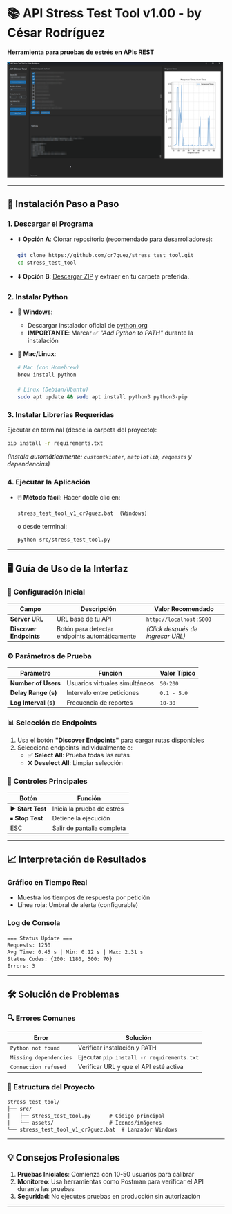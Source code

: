  # 📚 API Stress Test Tool v1.00 - by César Rodríguez  
 **Herramienta para pruebas de estrés en APIs REST**  

 <img src="img/CQ2iHeY74h.png" alt="Imagen Funcionamiento" width="500"/>
   
 ---

 ## 🚀 Instalación Paso a Paso

 ### 1. Descargar el Programa
 - ⬇️ **Opción A**: Clonar repositorio (recomendado para desarrolladores):
    ```bash
   git clone https://github.com/cr7guez/stress_test_tool.git
   cd stress_test_tool
    ```
 - ⬇️ **Opción B**: [Descargar ZIP](https://github.com/cr7guez/stress_test_tool/archive/refs/heads/main.zip) y extraer en tu carpeta preferida.

 ### 2. Instalar Python
 - 🐍 **Windows**:
   - Descargar instalador oficial de [python.org](https://www.python.org/downloads/)
   - **IMPORTANTE**: Marcar ✅ *"Add Python to PATH"* durante la instalación

 - 🍏 **Mac/Linux**:
    ```bash
   # Mac (con Homebrew)
   brew install python
 
   # Linux (Debian/Ubuntu)
   sudo apt update && sudo apt install python3 python3-pip
    ```

 ### 3. Instalar Librerías Requeridas
 Ejecutar en terminal (desde la carpeta del proyecto):
  ```bash
 pip install -r requirements.txt
  ```
 *(Instala automáticamente: `customtkinter`, `matplotlib`, `requests` y dependencias)*

 ### 4. Ejecutar la Aplicación
 - 🖱️ **Método fácil**: Hacer doble clic en:
    ```
   stress_test_tool_v1_cr7guez.bat  (Windows)
    ```
   o desde terminal:
    ```bash
   python src/stress_test_tool.py
    ```

 ---

 ## 🖥️ Guía de Uso de la Interfaz

 ### 🔌 Configuración Inicial
 | Campo | Descripción | Valor Recomendado |
 |-------|-------------|-------------------|
 | **Server URL** | URL base de tu API | `http://localhost:5000` |
 | **Discover Endpoints** | Botón para detectar endpoints automáticamente | *(Click después de ingresar URL)* |

 ### ⚙️ Parámetros de Prueba
 | Parámetro | Función | Valor Típico |
 |-----------|---------|--------------|
 | **Number of Users** | Usuarios virtuales simultáneos | `50-200` |
 | **Delay Range (s)** | Intervalo entre peticiones | `0.1 - 5.0` |
 | **Log Interval (s)** | Frecuencia de reportes | `10-30` |

 ### 📊 Selección de Endpoints
 1. Usa el botón **"Discover Endpoints"** para cargar rutas disponibles
 2. Selecciona endpoints individualmente o:
    - ✅ **Select All**: Prueba todas las rutas
    - ❌ **Deselect All**: Limpiar selección

 ### 🎯 Controles Principales
 | Botón | Función |
 |-------|---------|
 | ▶ **Start Test** | Inicia la prueba de estrés |
 | ⏹ **Stop Test** | Detiene la ejecución |
 | ESC | Salir de pantalla completa |

 ---

 ## 📈 Interpretación de Resultados

 ### **Gráfico en Tiempo Real**
 - Muestra los tiempos de respuesta por petición
 - Línea roja: Umbral de alerta (configurable)

 ### **Log de Consola**
  ```log
 === Status Update ===
 Requests: 1250
 Avg Time: 0.45 s | Min: 0.12 s | Max: 2.31 s
 Status Codes: {200: 1180, 500: 70}
 Errors: 3
  ```

 ---

 ## 🛠️ Solución de Problemas

 ### 🔍 Errores Comunes
 | Error | Solución |
 |-------|----------|
 | `Python not found` | Verificar instalación y PATH |
 | `Missing dependencies` | Ejecutar `pip install -r requirements.txt` |
 | `Connection refused` | Verificar URL y que el API esté activa |

 ### 📂 Estructura del Proyecto
  ```
 stress_test_tool/
 ├── src/
 │   ├── stress_test_tool.py      # Código principal
 │   └── assets/                  # Iconos/imágenes
 └── stress_test_tool_v1_cr7guez.bat  # Lanzador Windows
  ```

 ---

 ## 💡 Consejos Profesionales
 1. **Pruebas Iniciales**: Comienza con 10-50 usuarios para calibrar
 2. **Monitoreo**: Usa herramientas como Postman para verificar el API durante las pruebas
 3. **Seguridad**: No ejecutes pruebas en producción sin autorización

 ---
